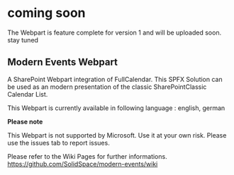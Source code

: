 # coming soon 
The Webpart is feature complete for version 1 and will be uploaded soon. stay tuned

## Modern Events Webpart
A SharePoint Webpart integration of FullCalendar. This SPFX Solution can be used as an modern presentation of the classic SharePointClassic Calendar List.

This Webpart is currently available in following language : english, german

**Please note**

This Webpart is not supported by Microsoft. Use it at your own risk. Please use the issues tab to report issues.

Please refer to the Wiki Pages for further informations.
https://github.com/SolidSpace/modern-events/wiki
